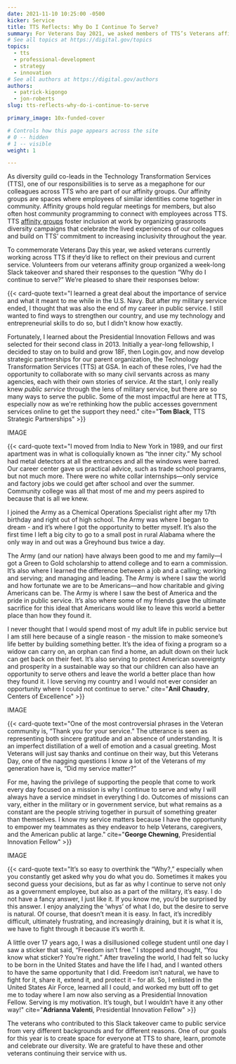 ```yaml
---
date: 2021-11-10 10:25:00 -0500
kicker: Service
title: TTS Reflects: Why Do I Continue To Serve?
summary: For Veterans Day 2021, we asked members of TTS’s Veterans affinity group to write one or two paragraphs in response to the question, “Why do I continue to serve?”
# See all topics at https://digital.gov/topics
topics:
  - tts
  - professional-development
  - strategy
  - innovation
# See all authors at https://digital.gov/authors
authors:
  - patrick-kigongo
  - jon-roberts
slug: tts-reflects-why-do-i-continue-to-serve

primary_image: 10x-funded-cover

# Controls how this page appears across the site
# 0 -- hidden
# 1 -- visible
weight: 1

---
```


As diversity guild co-leads in the Technology Transformation Services (TTS), one of our responsibilities is to serve as a megaphone for our colleagues across TTS who are part of our affinity groups. Our affinity groups are spaces where employees of similar identities come together in community. Affinity groups hold regular meetings for members, but also often host community programming to connect with employees across TTS. TTS [affinity groups](https://handbook.tts.gsa.gov/getting-started/classes/#classes) foster inclusion at work by organizing grassroots diversity campaigns that celebrate the lived experiences of our colleagues and build on TTS’ commitment to increasing inclusivity throughout the year.

To commemorate Veterans Day this year, we asked veterans currently working across TTS if they’d like to reflect on their previous and current service. Volunteers from our veterans affinity group organized a week-long Slack takeover and shared their responses to the question “Why do I continue to serve?” We’re pleased to share their responses below:


{{< card-quote text="I learned a great deal about the importance of service and what it meant to me while in the U.S. Navy. But after my military service ended, I thought that was also the end of my career in public service. I still wanted to find ways to strengthen our country, and use my technology and entrepreneurial skills to do so, but I didn't know how exactly.

Fortunately, I learned about the Presidential Innovation Fellows and was selected for their second class in 2013. Initially a year-long fellowship, I decided to stay on to build and grow 18F, then Login.gov, and now develop strategic partnerships for our parent organization, the Technology Transformation Services (TTS) at GSA. In each of these roles, I've had the opportunity to collaborate with so many civil servants across as many agencies, each with their own stories of service. At the start, I only really knew _public service_ through the lens of military service, but there are so many ways to serve the public. Some of the most impactful are here at TTS, especially now as we're rethinking how the public accesses government services online to get the support they need." cite="**Tom Black**, TTS Strategic Partnerships" >}}

IMAGE

{{< card-quote text="I moved from India to New York in 1989, and our first apartment was in what is colloquially known as &ldquo;the inner city.&rdquo; My school had metal detectors at all the entrances and all the windows were barred. Our career center gave us practical advice, such as trade school programs, but not much more. There were no white collar internships&mdash;only service and factory jobs we could get after school and over the summer. Community college was all that most of me and my peers aspired to because that is all we knew.

I joined the Army as a Chemical Operations Specialist right after my 17th birthday and right out of high school. The Army was where I began to dream - and it’s where I got the opportunity to better myself. It’s also the first time I left a big city to go to a small post in rural Alabama where the only way in and out was a Greyhound bus twice a day.

The Army (and our nation) have always been good to me and my family&mdash;I got a Green to Gold scholarship to attend college and to earn a commission. It’s also where I learned the difference between a job and a calling; working and serving; and managing and leading. The Army is where I saw the world and how fortunate we are to be Americans&mdash;and how charitable and giving Americans can be. The Army is where I saw the best of America and the pride in public service. It’s also where some of my friends gave the ultimate sacrifice for this ideal that Americans would like to leave this world a better place than how they found it.

I never thought that I would spend most of my adult life in public service but I am still here because of a single reason - the mission to make someone’s life better by building something better. It’s the idea of fixing a program so a widow can carry on, an orphan can find a home, an adult down on their luck can get back on their feet. It’s also serving to protect American sovereignty and prosperity in a sustainable way so that our children can also have an opportunity to serve others and leave the world a better place than how they found it. I love serving my country and I would not ever consider an opportunity where I could not continue to serve." cite="**Anil Chaudry**, Centers of Excellence" >}}

IMAGE

{{< card-quote text="One of the most controversial phrases in the Veteran community is, &ldquo;Thank you for your service.&rdquo; The utterance is seen as representing both sincere gratitude and an absence of understanding. It is an imperfect distillation of a well of emotion and a casual greeting. Most Veterans will just say thanks and continue on their way, but this Veterans Day, one of the nagging questions I know a lot of the Veterans of my generation have is, &ldquo;Did my service matter?&rdquo;

For me, having the privilege of supporting the people that come to work every day focused on a mission is why I continue to serve and why I will always have a service mindset in everything I do. Outcomes of missions can vary, either in the military or in government service, but what remains as a constant are the people striving together in pursuit of something greater than themselves. I know my service matters because I have the opportunity to empower my teammates as they endeavor to help Veterans, caregivers, and the American public at large." cite="**George Chewning**, Presidential Innovation Fellow" >}}

IMAGE

{{< card-quote text="It’s so easy to overthink the &ldquo;Why?,&rdquo; especially when you constantly get asked why you do what you do. Sometimes it makes you second guess your decisions, but as far as why I continue to serve not only as a government employee, but also as a part of the military, it’s easy. I do not have a fancy answer, I just like it. If you know me, you’d be surprised by this answer. I enjoy analyzing the &lsquo;whys&rsquo; of what I do, but the desire to serve is natural. Of course, that doesn’t mean it is easy. In fact, it’s incredibly difficult, ultimately frustrating, and increasingly draining, but it is what it is, we have to fight through it because it’s worth it.

A little over 17 years ago, I was a disillusioned college student until one day I saw a sticker that said, &ldquo;Freedom isn’t free.&rdquo; I stopped and thought, &ldquo;You know what sticker? You’re right.&rdquo; After traveling the world, I had felt so lucky to be born in the United States and have the life I had, and I wanted others to have the same opportunity that I did. Freedom isn’t natural, we have to fight for it, share it, extend it, and protect it – for all. So, I enlisted in the United States Air Force, learned all I could, and worked my butt off to get me to today where I am now also serving as a Presidential Innovation Fellow. Serving is my motivation. It’s tough, but I wouldn’t have it any other way!" cite="**Adrianna Valenti**, Presidential Innovation Fellow" >}}

The veterans who contributed to this Slack takeover came to public service from very different backgrounds and for different reasons. One of our goals for this year is to create space for everyone at TTS to share, learn, promote and celebrate our diversity. We are grateful to have these and other veterans continuing their service with us.
